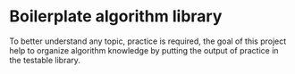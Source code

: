 # Boilerplate algorithm library

To better understand any topic, practice is required, the goal of this project help to organize algorithm knowledge by putting the output of practice in the testable library.